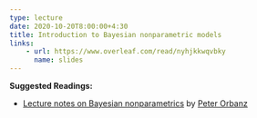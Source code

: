 ```yaml
---
type: lecture
date: 2020-10-20T8:00:00+4:30
title: Introduction to Bayesian nonparametric models
links:
    - url: https://www.overleaf.com/read/nyhjkkwqvbky
      name: slides
---
```

**Suggested Readings:**
- [Lecture notes on Bayesian nonparametrics](http://www.gatsby.ucl.ac.uk/~porbanz/papers/porbanz_BNP_draft.pdf) by [Peter Orbanz](http://www.gatsby.ucl.ac.uk/~porbanz/index.html)
